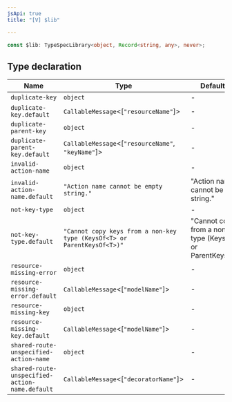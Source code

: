 ```yaml
---
jsApi: true
title: "[V] $lib"

---
```

```ts
const $lib: TypeSpecLibrary<object, Record<string, any>, never>;
```

## Type declaration

| Name | Type | Default value |
| ------ | ------ | ------ |
| `duplicate-key` | `object` | - |
| `duplicate-key.default` | `CallableMessage`<[`"resourceName"`]\> | - |
| `duplicate-parent-key` | `object` | - |
| `duplicate-parent-key.default` | `CallableMessage`<[`"resourceName"`, `"keyName"`]\> | - |
| `invalid-action-name` | `object` | - |
| `invalid-action-name.default` | `"Action name cannot be empty string."` | "Action name cannot be empty string." |
| `not-key-type` | `object` | - |
| `not-key-type.default` | `"Cannot copy keys from a non-key type (KeysOf<T> or ParentKeysOf<T>)"` | "Cannot copy keys from a non-key type (KeysOf<T\> or ParentKeysOf<T\>)" |
| `resource-missing-error` | `object` | - |
| `resource-missing-error.default` | `CallableMessage`<[`"modelName"`]\> | - |
| `resource-missing-key` | `object` | - |
| `resource-missing-key.default` | `CallableMessage`<[`"modelName"`]\> | - |
| `shared-route-unspecified-action-name` | `object` | - |
| `shared-route-unspecified-action-name.default` | `CallableMessage`<[`"decoratorName"`]\> | - |
